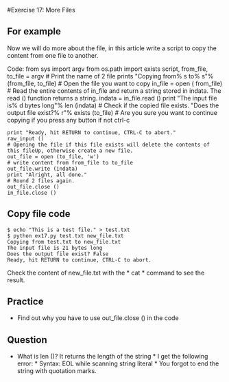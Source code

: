 #Exercise 17: More Files

## For example

Now we will do more about the file, in this article write a script to copy the content from one file to another. 

Code:     from sys import argv     from os.path import exists     script, from_file, to_file = argv     # Print the name of 2 file     prints "Copying from% s to% s"% (from_file, to_file)     # Open the file you want to copy     in_file = open ( from_file)     # Read the entire contents of in_file and return a string stored in indata. The read () function returns a string.     indata = in_file.read ()     print "The input file is% d bytes long"% len (indata)     # Check if the copied file exists.     "Does the output file exist?% r"% exists (to_file)     # Are you sure you want to continue copying if you press any button if not ctrl-c














    print "Ready, hit RETURN to continue, CTRL-C to abort." 
    raw_input () 
    # Opening the file if this file exists will delete the contents of this fileUp, otherwise create a new file. 
    out_file = open (to_file, 'w') 
    # write content from from_file to to_file 
    out_file.write (indata) 
    print "Alright, all done." 
    # Round 2 files again. 
    out_file.close () 
    in_file.close ()


## Copy file code 

    $ echo "This is a test file." > test.txt
    $ python ex17.py test.txt new_file.txt
    Copying from test.txt to new_file.txt
    The input file is 21 bytes long
    Does the output file exist? False
    Ready, hit RETURN to continue, CTRL-C to abort.

Check the content of new_file.txt with the * cat * command to see the result.

## Practice

* Find out why you have to use out_file.close () in the code

## Question

* What is len ()?       It returns the length of the string * I get the following error: * Syntax: EOL while scanning string literal *      You forgot to end the string with quotation marks.






















 
